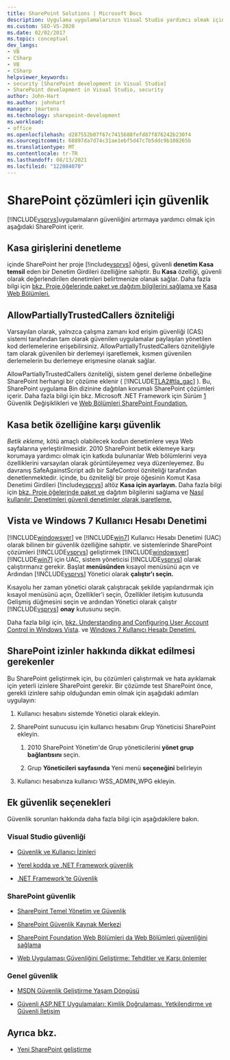 ```yaml
---
title: SharePoint Solutions | Microsoft Docs
description: Uygulama uygulamalarının Visual Studio yardımcı olmak için hangi özelliklerin SharePoint keşfedin.
ms.custom: SEO-VS-2020
ms.date: 02/02/2017
ms.topic: conceptual
dev_langs:
- VB
- CSharp
- VB
- CSharp
helpviewer_keywords:
- security [SharePoint development in Visual Studio]
- SharePoint development in Visual Studio, security
author: John-Hart
ms.author: johnhart
manager: jmartens
ms.technology: sharepoint-development
ms.workload:
- office
ms.openlocfilehash: d287552b07f67c7415688fefd87f876242b230f4
ms.sourcegitcommit: 68897da7d74c31ae1ebf5d47c7b5ddc9b108265b
ms.translationtype: MT
ms.contentlocale: tr-TR
ms.lasthandoff: 08/13/2021
ms.locfileid: "122084070"
---
```

# <a name="security-for-sharepoint-solutions"></a>SharePoint çözümleri için güvenlik
  [!INCLUDE[vsprvs](../sharepoint/includes/vsprvs-md.md)]uygulamaların güvenliğini artırmaya yardımcı olmak için aşağıdaki SharePoint içerir.

## <a name="safe-control-entries"></a>Kasa girişlerini denetleme
 içinde SharePoint her proje [!include[vsprvs](../sharepoint/includes/vsprvs-md.md)] öğesi, güvenli **denetim Kasa temsil** eden bir Denetim Girdileri özelliğine sahiptir. Bu **Kasa** özelliği, güvenli olarak değerlendirilen denetimleri belirtmenize olanak sağlar. Daha fazla bilgi için [bkz. Proje öğelerinde paket ve dağıtım bilgilerini sağlama ve](../sharepoint/providing-packaging-and-deployment-information-in-project-items.md) [Kasa Web Bölümleri.](/previous-versions/office/developer/sharepoint2003/dd583154(v=office.11)#specifying-safe-web-parts)

## <a name="allowpartiallytrustedcallers-attribute"></a>AllowPartiallyTrustedCallers özniteliği
 Varsayılan olarak, yalnızca çalışma zamanı kod erişim güvenliği (CAS) sistemi tarafından tam olarak güvenilen uygulamalar paylaşılan yönetilen kod derlemelerine erişebilirsiniz. AllowPartiallyTrustedCallers özniteliğiyle tam olarak güvenilen bir derlemeyi işaretlemek, kısmen güvenilen derlemelerin bu derlemeye erişmesine olanak sağlar.

 AllowPartiallyTrustedCallers özniteliği, sistem genel derleme önbelleğine SharePoint herhangi bir çözüme eklenir ( [!INCLUDE[TLA2#tla_gac](../sharepoint/includes/tla2sharptla-gac-md.md)] ). Bu, SharePoint uygulama Bin dizinine dağıtılan korumalı SharePoint çözümleri içerir. Daha fazla bilgi için bkz. Microsoft .NET Framework için Sürüm [1](/previous-versions/msp-n-p/ff921345(v=pandp.10)) Güvenlik Değişiklikleri ve [Web Bölümleri SharePoint Foundation.](/previous-versions/office/developer/sharepoint-2010/cc768621(v=office.14))

## <a name="safe-against-script-property"></a>Kasa betik özelliğine karşı güvenlik
 *Betik ekleme,* kötü amaçlı olabilecek kodun denetimlere veya Web sayfalarına yerleştirilmesidir. 2010 SharePoint betik eklemeye karşı korumaya yardımcı olmak için katkıda bulunanlar Web bölümlerini veya özelliklerini varsayılan olarak görüntüleyemez veya düzenleyemez. Bu davranış SafeAgainstScript adlı bir SafeControl özniteliği tarafından denetlenmektedir. içinde, bu özniteliği bir proje öğesinin Komut Kasa Denetimi Girdileri [!include[vsprvs](../sharepoint/includes/vsprvs-md.md)] altöz **Kasa için ayarlayın.**  Daha fazla bilgi için [bkz. Proje öğelerinde paket ve](../sharepoint/providing-packaging-and-deployment-information-in-project-items.md) dağıtım bilgilerini sağlama ve [Nasıl kullanılır: Denetimleri güvenli denetimler olarak işaretleme.](../sharepoint/how-to-mark-controls-as-safe-controls.md)

## <a name="vista-and-windows-7-user-account-control"></a>Vista ve Windows 7 Kullanıcı Hesabı Denetimi
 [!INCLUDE[windowsver](../sharepoint/includes/windowsver-md.md)] ve [!INCLUDE[win7](../sharepoint/includes/win7-md.md)] Kullanıcı Hesabı Denetimi (UAC) olarak bilinen bir güvenlik özelliğine sahiptir. ve sistemlerinde SharePoint çözümleri [!INCLUDE[vsprvs](../sharepoint/includes/vsprvs-md.md)] geliştirmek [!INCLUDE[windowsver](../sharepoint/includes/windowsver-md.md)] [!INCLUDE[win7](../sharepoint/includes/win7-md.md)] için UAC, sistem yöneticisi [!INCLUDE[vsprvs](../sharepoint/includes/vsprvs-md.md)] olarak çalıştırmanız gerekir. Başlat **menüsünden** kısayol menüsünü açın ve Ardından [!INCLUDE[vsprvs](../sharepoint/includes/vsprvs-md.md)] Yönetici olarak **çalıştır'ı seçin.**

 Kısayolu her zaman yönetici olarak çalıştıracak şekilde yapılandırmak için kısayol menüsünü açın, Özellikler'i seçin, Özellikler iletişim kutusunda Gelişmiş düğmesini seçin ve ardından Yönetici olarak çalıştır [!INCLUDE[vsprvs](../sharepoint/includes/vsprvs-md.md)] **onay** kutusunu seçin.   

 Daha fazla bilgi için, [bkz. Understanding and Configuring User Account Control in Windows Vista](/previous-versions/windows/it-pro/windows-vista/cc709628(v=ws.10)). ve [Windows 7 Kullanıcı Hesabı Denetimi.](/previous-versions/windows/it-pro/windows-server-2008-R2-and-2008/cc731416(v=ws.10))

## <a name="sharepoint-permissions-considerations"></a>SharePoint izinler hakkında dikkat edilmesi gerekenler
 Bu SharePoint geliştirmek için, bu çözümleri çalıştırmak ve hata ayıklamak için yeterli izinlere SharePoint gerekir. Bir çözümde test SharePoint önce, gerekli izinlere sahip olduğundan emin olmak için aşağıdaki adımları uygulayın:

1. Kullanıcı hesabını sistemde Yönetici olarak ekleyin.

2. SharePoint sunucusu için kullanıcı hesabını Grup Yöneticisi SharePoint ekleyin.

    1. 2010 SharePoint Yönetim'de Grup yöneticilerini **yönet grup bağlantısını** seçin.

    2. Grup **Yöneticileri sayfasında** Yeni menü **seçeneğini** belirleyin

3. Kullanıcı hesabınıza kullanıcı WSS_ADMIN_WPG ekleyin.

## <a name="additional-security-resources"></a>Ek güvenlik seçenekleri
 Güvenlik sorunları hakkında daha fazla bilgi için aşağıdakilere bakın.

### <a name="visual-studio-security"></a>Visual Studio güvenliği

- [Güvenlik ve Kullanıcı İzinleri](/previous-versions/visualstudio/visual-studio-2010/ms165099(v=vs.100))

- [Yerel kodda ve .NET Framework güvenlik](/previous-versions/visualstudio/visual-studio-2010/1787tk12(v=vs.100))

- [.NET Framework'te Güvenlik](/previous-versions/dotnet/netframework-4.0/fkytk30f(v=vs.100))

### <a name="sharepoint-security"></a>SharePoint güvenlik

- [SharePoint Temel Yönetim ve Güvenlik](/previous-versions/office/developer/sharepoint-2010/ee537811(v=office.14))

- [SharePoint Güvenlik Kaynak Merkezi](/sharepoint/dev/)

- [SharePoint Foundation Web Bölümleri da Web Bölümleri güvenliğini sağlama](/previous-versions/office/developer/sharepoint-2010/cc768613(v=office.14))

- [Web Uygulaması Güvenliğini Geliştirme: Tehditler ve Karşı önlemler](/previous-versions/msp-n-p/ff649874(v=pandp.10))

### <a name="general-security"></a>Genel güvenlik

- [MSDN Güvenlik Geliştirme Yaşam Döngüsü](https://www.microsoft.com/msrc?rtc=1)

- [Güvenli ASP.NET Uygulamaları: Kimlik Doğrulaması, Yetkilendirme ve Güvenli İletişim](/previous-versions/msp-n-p/ff649100(v=pandp.10))

## <a name="see-also"></a>Ayrıca bkz.

- [Yeni SharePoint geliştirme](../sharepoint/developing-sharepoint-solutions.md)